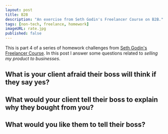 ```yaml
---
layout: post
title: B2B
description: "An exercise from Seth Godin's Freelancer Course on B2B."
tags: [non-tech, freelance, homework]
imageURL: rate.jpg
published: false
---
```


This is part 4 of a series of homework challenges from [Seth Godin's Freelancer Course](https://www.udemy.com/seth-godin-freelancer-course/learn/v4/). In this post I answer some questions related to *selling my product to businesses*.

## What is your client afraid their boss will think if they say yes?

## What would your client tell their boss to explain why they bought from you?

## What would you like them to tell their boss?


